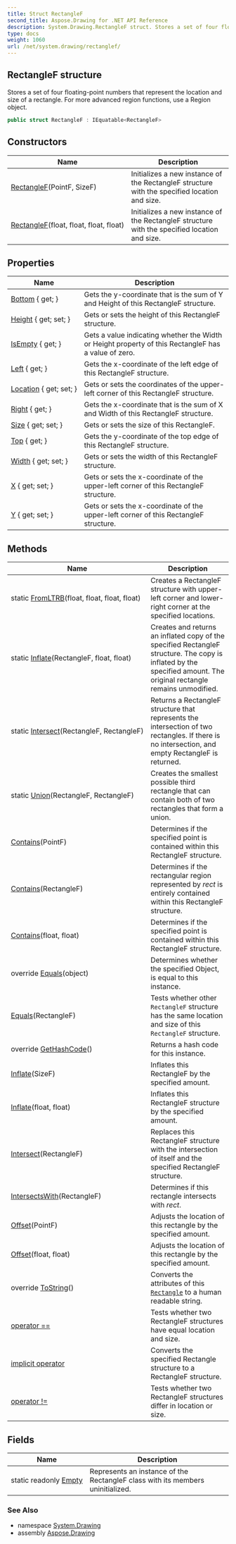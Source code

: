 ```yaml
---
title: Struct RectangleF
second_title: Aspose.Drawing for .NET API Reference
description: System.Drawing.RectangleF struct. Stores a set of four floatingpoint numbers that represent the location and size of a rectangle. For more advanced region functions use a Region object
type: docs
weight: 1060
url: /net/system.drawing/rectanglef/
---
```

## RectangleF structure

Stores a set of four floating-point numbers that represent the location and size of a rectangle. For more advanced region functions, use a Region object.

```csharp
public struct RectangleF : IEquatable<RectangleF>
```

## Constructors

| Name | Description |
| --- | --- |
| [RectangleF](rectanglef/#constructor_1)(PointF, SizeF) | Initializes a new instance of the RectangleF structure with the specified location and size. |
| [RectangleF](rectanglef/#constructor)(float, float, float, float) | Initializes a new instance of the RectangleF structure with the specified location and size. |

## Properties

| Name | Description |
| --- | --- |
| [Bottom](../../system.drawing/rectanglef/bottom/) { get; } | Gets the y-coordinate that is the sum of Y and Height of this RectangleF structure. |
| [Height](../../system.drawing/rectanglef/height/) { get; set; } | Gets or sets the height of this RectangleF structure. |
| [IsEmpty](../../system.drawing/rectanglef/isempty/) { get; } | Gets a value indicating whether the Width or Height property of this RectangleF has a value of zero. |
| [Left](../../system.drawing/rectanglef/left/) { get; } | Gets the x-coordinate of the left edge of this RectangleF structure. |
| [Location](../../system.drawing/rectanglef/location/) { get; set; } | Gets or sets the coordinates of the upper-left corner of this RectangleF structure. |
| [Right](../../system.drawing/rectanglef/right/) { get; } | Gets the x-coordinate that is the sum of X and Width of this RectangleF structure. |
| [Size](../../system.drawing/rectanglef/size/) { get; set; } | Gets or sets the size of this RectangleF. |
| [Top](../../system.drawing/rectanglef/top/) { get; } | Gets the y-coordinate of the top edge of this RectangleF structure. |
| [Width](../../system.drawing/rectanglef/width/) { get; set; } | Gets or sets the width of this RectangleF structure. |
| [X](../../system.drawing/rectanglef/x/) { get; set; } | Gets or sets the x-coordinate of the upper-left corner of this RectangleF structure. |
| [Y](../../system.drawing/rectanglef/y/) { get; set; } | Gets or sets the x-coordinate of the upper-left corner of this RectangleF structure. |

## Methods

| Name | Description |
| --- | --- |
| static [FromLTRB](../../system.drawing/rectanglef/fromltrb/)(float, float, float, float) | Creates a RectangleF structure with upper-left corner and lower-right corner at the specified locations. |
| static [Inflate](../../system.drawing/rectanglef/inflate/)(RectangleF, float, float) | Creates and returns an inflated copy of the specified RectangleF structure. The copy is inflated by the specified amount. The original rectangle remains unmodified. |
| static [Intersect](../../system.drawing/rectanglef/intersect/)(RectangleF, RectangleF) | Returns a RectangleF structure that represents the intersection of two rectangles. If there is no intersection, and empty RectangleF is returned. |
| static [Union](../../system.drawing/rectanglef/union/)(RectangleF, RectangleF) | Creates the smallest possible third rectangle that can contain both of two rectangles that form a union. |
| [Contains](../../system.drawing/rectanglef/contains/#contains_1)(PointF) | Determines if the specified point is contained within this RectangleF structure. |
| [Contains](../../system.drawing/rectanglef/contains/#contains_2)(RectangleF) | Determines if the rectangular region represented by *rect* is entirely contained within this RectangleF structure. |
| [Contains](../../system.drawing/rectanglef/contains/#contains)(float, float) | Determines if the specified point is contained within this RectangleF structure. |
| override [Equals](../../system.drawing/rectanglef/equals/#equals_1)(object) | Determines whether the specified Object, is equal to this instance. |
| [Equals](../../system.drawing/rectanglef/equals/#equals)(RectangleF) | Tests whether other `RectangleF` structure has the same location and size of this `RectangleF` structure. |
| override [GetHashCode](../../system.drawing/rectanglef/gethashcode/)() | Returns a hash code for this instance. |
| [Inflate](../../system.drawing/rectanglef/inflate/#inflate_1)(SizeF) | Inflates this RectangleF by the specified amount. |
| [Inflate](../../system.drawing/rectanglef/inflate/#inflate)(float, float) | Inflates this RectangleF structure by the specified amount. |
| [Intersect](../../system.drawing/rectanglef/intersect/)(RectangleF) | Replaces this RectangleF structure with the intersection of itself and the specified RectangleF structure. |
| [IntersectsWith](../../system.drawing/rectanglef/intersectswith/)(RectangleF) | Determines if this rectangle intersects with *rect*. |
| [Offset](../../system.drawing/rectanglef/offset/#offset_1)(PointF) | Adjusts the location of this rectangle by the specified amount. |
| [Offset](../../system.drawing/rectanglef/offset/#offset)(float, float) | Adjusts the location of this rectangle by the specified amount. |
| override [ToString](../../system.drawing/rectanglef/tostring/)() | Converts the attributes of this [`Rectangle`](../rectangle/) to a human readable string. |
| [operator ==](../../system.drawing/rectanglef/op_equality/) | Tests whether two RectangleF structures have equal location and size. |
| [implicit operator](../../system.drawing/rectanglef/op_implicit/) | Converts the specified Rectangle structure to a RectangleF structure. |
| [operator !=](../../system.drawing/rectanglef/op_inequality/) | Tests whether two RectangleF structures differ in location or size. |

## Fields

| Name | Description |
| --- | --- |
| static readonly [Empty](../../system.drawing/rectanglef/empty/) | Represents an instance of the RectangleF class with its members uninitialized. |

### See Also

* namespace [System.Drawing](../../system.drawing/)
* assembly [Aspose.Drawing](../../)


